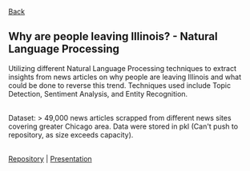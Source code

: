 [Back](/index.md)

## Why are people leaving Illinois? - Natural Language Processing

Utilizing different Natural Language Processing techniques to extract insights from news articles on why people are leaving Illinois and what could be done to reverse this trend. Techniques used include Topic Detection, Sentiment Analysis, and Entity Recognition.<br><br>

Dataset: > 49,000 news articles scrapped from different news sites covering greater Chicago area. Data were stored in pkl (Can't push to repository, as size exceeds capacity).<br><br>

[Repository](https://github.com/markuswehr/NLP_Chicago_News) | [Presentation](/pdf/NLP_Presentation.pdf)

